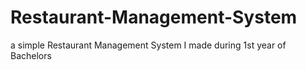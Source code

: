 # Restaurant-Management-System
a simple Restaurant Management System I made during 1st year of Bachelors 
